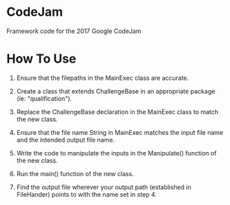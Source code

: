 # CodeJam

Framework code for the 2017 Google CodeJam

# How To Use

1. Ensure that the filepaths in the MainExec class are accurate.

2. Create a class that extends ChallengeBase in an appropriate package (ie: "qualification").

3. Replace the ChallengeBase declaration in the MainExec class to match the new class.

4. Ensure that the file name String in MainExec matches the input file name and the intended output file name.

5. Write the code to manipulate the inputs in the Manipulate() function of the new class.

6. Run the main() function of the new class.

7. Find the output file wherever your output path (established in FileHander) points to with the name set in step 4.